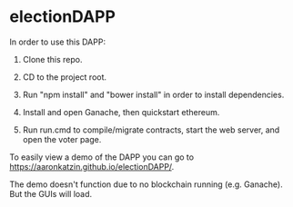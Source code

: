 # electionDAPP

In order to use this DAPP:

1. Clone this repo.

2. CD to the project root.

3. Run "npm install" and "bower install" in order to install dependencies.

4. Install and open Ganache, then quickstart ethereum.

5. Run run.cmd to compile/migrate contracts, start the web server, and open the voter page.



To easily view a demo of the DAPP you can go to https://aaronkatzin.github.io/electionDAPP/.

The demo doesn't function due to no blockchain running (e.g. Ganache). But the GUIs will load.
